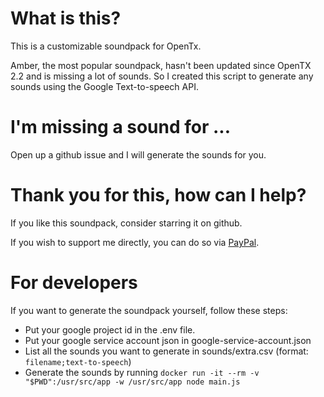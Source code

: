 # What is this?
This is a customizable soundpack for OpenTx.

Amber, the most popular soundpack, hasn't been updated since OpenTX 2.2 and is missing a lot of sounds.
So I created this script to generate any sounds using the Google Text-to-speech API.

# I'm missing a sound for ...
Open up a github issue and I will generate the sounds for you.

# Thank you for this, how can I help?
If you like this soundpack, consider starring it on github.

If you wish to support me directly, you can do so via [PayPal](https://www.paypal.com/paypalme/finalfrag).

# For developers
If you want to generate the soundpack yourself, follow these steps:
- Put your google project id in the .env file.
- Put your google service account json in google-service-account.json
- List all the sounds you want to generate in sounds/extra.csv (format: `filename;text-to-speech`)
- Generate the sounds by running `docker run -it --rm -v "$PWD":/usr/src/app -w /usr/src/app node main.js`